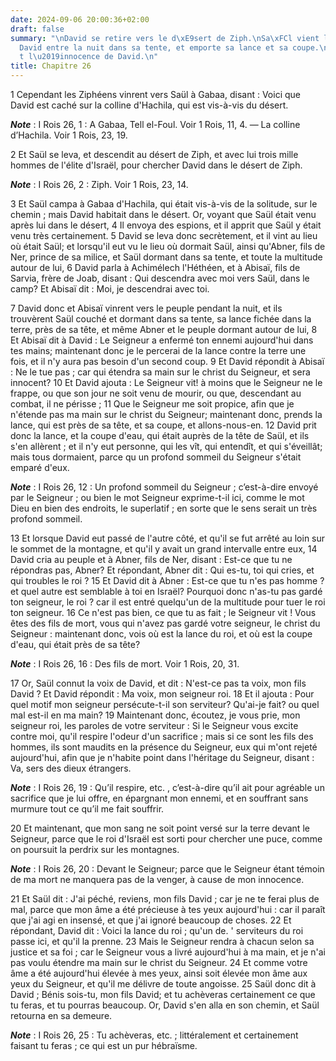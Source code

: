 ```yaml
---
date: 2024-09-06 20:00:36+02:00
draft: false
summary: "\nDavid se retire vers le d\xE9sert de Ziph.\nSa\xFCl vient l\u2019y chercher.\n\
  David entre la nuit dans sa tente, et emporte sa lance et sa coupe.\nSa\xFCl reconna\xEE\
  t l\u2019innocence de David.\n"
title: Chapitre 26
---
```





1 Cependant les Ziphéens vinrent vers Saül à Gabaa, disant : Voici que David est caché sur la colline d'Hachila, qui est vis-à-vis du désert.

***Note*** :  I Rois 26, 1 : A Gabaa, Tell el-Foul. Voir 1 Rois, 11, 4. ― La colline d’Hachila. Voir 1 Rois, 23, 19.

2 Et Saül se leva, et descendit au désert de Ziph, et avec lui trois mille hommes de l'élite d'Israël, pour chercher David dans le désert de Ziph.

***Note*** :  I Rois 26, 2 : Ziph. Voir 1 Rois, 23, 14.

3 Et Saül campa à Gabaa d'Hachila, qui était vis-à-vis de la solitude, sur le chemin ; mais David habitait dans le désert. Or, voyant que Saül était venu après lui dans le désert, 4 Il envoya des espions, et il apprit que Saül y était venu très certainement. 5 David se leva donc secrètement, et il vint au lieu où était Saül; et lorsqu'il eut vu le lieu où dormait Saül, ainsi qu'Abner, fils de Ner, prince de sa milice, et Saül dormant dans sa tente, et toute la multitude autour de lui, 6 David parla à Achimélech l'Héthéen, et à Abisaï, fils de Sarvia, frère de Joab, disant : Qui descendra avec moi vers Saül, dans le camp? Et Abisaï dit : Moi, je descendrai avec toi.


7 David donc et Abisaï vinrent vers le peuple pendant la nuit, et ils trouvèrent Saül couché et dormant dans sa tente, sa lance fichée dans la terre, près de sa tête, et même Abner et le peuple dormant autour de lui, 8 Et Abisaï dit à David : Le Seigneur a enfermé ton ennemi aujourd'hui dans tes mains; maintenant donc je le percerai de la lance contre la terre une fois, et il n'y aura pas besoin d'un second coup. 9 Et David répondit à Abisaï : Ne le tue pas ; car qui étendra sa main sur le christ du Seigneur, et sera innocent? 10 Et David ajouta : Le Seigneur vit! à moins que le Seigneur ne le frappe, ou que son jour ne soit venu de mourir, ou que, descendant au combat, il ne périsse ; 11 Que le Seigneur me soit propice, afin que je n'étende pas ma main sur le christ du Seigneur; maintenant donc, prends la lance, qui est près de sa tête, et sa coupe, et allons-nous-en. 12 David prit donc la lance, et la coupe d'eau, qui était auprès de la tête de Saül, et ils s'en allèrent ; et il n'y eut personne, qui les vît,
qui entendît, et qui s'éveillât; mais tous dormaient, parce qu un profond sommeil du Seigneur s'était emparé d'eux.

***Note*** :  I Rois 26, 12 : Un profond sommeil du Seigneur ; c’est-à-dire envoyé par le Seigneur ; ou bien le mot Seigneur exprime-t-il ici, comme le mot Dieu en bien des endroits, le superlatif ; en sorte que le sens serait un très profond sommeil.


13 Et lorsque David eut passé de l'autre côté, et qu'il se fut arrêté au loin sur le sommet de la montagne, et qu'il y avait un grand intervalle entre eux, 14 David cria au peuple et à Abner, fils de Ner, disant : Est-ce que tu ne répondras pas, Abner? Et répondant, Abner dit : Qui es-tu, toi qui cries, et qui troubles le roi ? 15 Et David dit à Abner : Est-ce que tu n'es pas homme ? et quel autre est semblable à toi en Israël? Pourquoi donc n'as-tu pas gardé ton seigneur, le roi ? car il est entré quelqu'un de la multitude pour tuer le roi ton seigneur. 16 Ce n'est pas bien, ce que tu as fait ; le Seigneur vit ! Vous êtes des fils de mort, vous qui n'avez pas gardé votre seigneur, le christ du Seigneur : maintenant donc, vois où est la lance du roi, et où est la coupe d'eau, qui était près de sa tête?

***Note*** :  I Rois 26, 16 : Des fils de mort. Voir 1 Rois, 20, 31.


17 Or, Saül connut la voix de David, et dit : N'est-ce pas ta voix, mon fils David ? Et David répondit : Ma voix, mon seigneur roi. 18 Et il ajouta : Pour quel motif mon seigneur persécute-t-il son serviteur? Qu'ai-je fait? ou quel mal est-il en ma main? 19 Maintenant donc, écoutez, je vous prie, mon seigneur roi, les paroles de votre serviteur : Si le Seigneur vous excite contre moi, qu'il respire l'odeur d'un sacrifice ; mais si ce sont les fils des hommes, ils sont maudits en la présence du Seigneur, eux qui m'ont rejeté aujourd'hui, afin que je n'habite point dans l'héritage du Seigneur, disant : Va, sers des dieux étrangers.

***Note*** :  I Rois 26, 19 : Qu’il respire, etc. , c’est-à-dire qu’il ait pour agréable un sacrifice que je lui offre, en épargnant mon ennemi, et en souffrant sans murmure tout ce qu’il me fait souffrir.

20 Et maintenant, que mon sang ne soit point versé sur la terre devant le Seigneur, parce que le roi d'Israël est sorti pour chercher une puce, comme on poursuit la perdrix sur les montagnes.

***Note*** :  I Rois 26, 20 : Devant le Seigneur; parce que le Seigneur étant témoin de ma mort ne manquera pas de la venger, à cause de mon innocence.


21 Et Saül dit : J'ai péché, reviens, mon fils David ; car je ne te ferai plus de mal, parce que mon âme a été précieuse à tes yeux aujourd'hui : car il paraît que j'ai agi en insensé, et que j'ai ignoré beaucoup de choses. 22 Et répondant, David dit : Voici la lance du roi ; qu'un de. ' serviteurs du roi passe ici, et qu'il la prenne. 23 Mais le Seigneur rendra à chacun selon sa justice et sa foi ; car le Seigneur vous a livré aujourd'hui à ma main, et je n'ai pas voulu étendre ma main sur le christ du Seigneur. 24 Et comme votre âme a été aujourd'hui élevée à mes yeux, ainsi soit élevée mon âme aux yeux du Seigneur, et qu'il me délivre de toute angoisse. 25 Saül donc dit à David ; Bénis sois-tu, mon fils David; et tu achèveras certainement ce que tu feras, et tu pourras beaucoup. Or, David s'en alla en son chemin, et Saül retourna en sa demeure.

***Note*** :  I Rois 26, 25 : Tu achèveras, etc. ; littéralement et certainement faisant tu feras ; ce qui est un pur hébraïsme.

